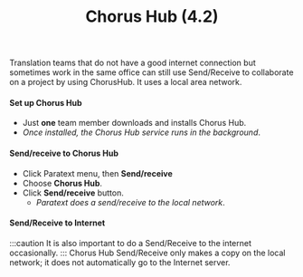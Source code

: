 ﻿---
title:  Chorus Hub (4.2)
---
Translation teams that do not have a good internet connection but sometimes work in the same office can still use Send/Receive to collaborate on a project by using ChorusHub. It uses a local area network.

#### Set up Chorus Hub

-   Just **one** team member downloads and installs Chorus Hub.
   -  *Once installed, the Chorus Hub service runs in the background*.

#### Send/receive to Chorus Hub

-   Click Paratext menu, then **Send/receive**
-   Choose **Chorus Hub**.
-   Click **Send/receive** button.
    -  *Paratext does a send/receive to the local network*.

#### Send/Receive to Internet
:::caution
It is also important to do a Send/Receive to the internet occasionally.
:::
Chorus Hub Send/Receive only makes a copy on the local network; it does not automatically go to the Internet server.
